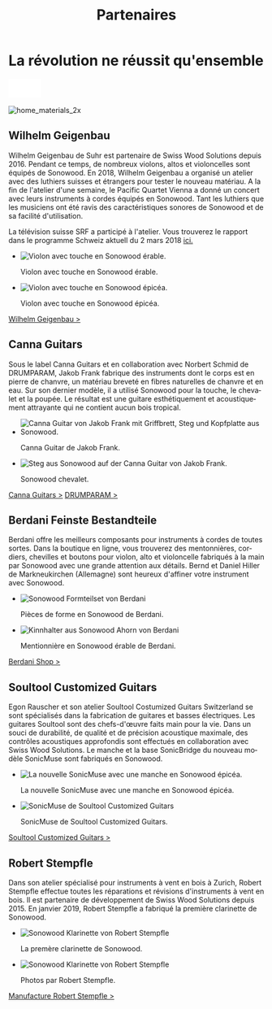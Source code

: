 ﻿---
lang: fr
title: 'Partenaires'
order: 4
---

<div class="full-width-kenburns">
<div class="wrap-bg-image">

# La révolution ne réussit qu'ensemble

![arrow down](/assets/images/arrow-d-white.svg)
</div>
<img srcset="/assets/images/strings/sonowood_chinrest_maple2.jpg"
     src="/assets/images/strings/sonowood_chinrest_maple2.jpg" alt="home_materials_2x">
</div>

<div class="full-width-grey">
<div class="wrap -cols2">

## Wilhelm Geigenbau

Wilhelm Geigenbau de Suhr est partenaire de Swiss Wood Solutions depuis 2016. Pendant ce temps, de nombreux violons, altos et violoncelles sont équipés de Sonowood. En 2018, Wilhelm Geigenbau a organisé un atelier avec des luthiers suisses et étrangers pour tester le nouveau matériau. A la fin de l'atelier d'une semaine, le Pacific Quartet Vienna a donné un concert avec leurs instruments à cordes équipés en Sonowood. Tant les luthiers que les musiciens ont été ravis des caractéristiques sonores de Sonowood et de sa facilité d'utilisation.

La télévision suisse SRF a participé à l'atelier. Vous trouverez le rapport dans le programme Schweiz aktuell du 2 mars 2018 [ici.](/fr/media)  

 - <img srcset="/assets/images/partner_wilhelm1.jpg"
     src="/assets/images/partner_wilhelm1.jpg" alt="Violon avec touche en Sonowood érable.">
	<figcaption>Violon avec touche en Sonowood érable.</figcaption>

  - <img srcset="/assets/images/partner_wilhelm2.jpg"
     src="/assets/images/partner_wilhelm2.jpg" alt="Violon avec touche en Sonowood épicéa.">
	<figcaption>Violon avec touche en Sonowood épicéa.</figcaption>

<a class="btn -red" href="http://www.wilhelm-geigenbau.ch/index.php?id=2399" target="_blank">Wilhelm Geigenbau ></a>

</div>
</div>

<div class="full-width">
<div class="wrap -cols2">

## Canna Guitars

Sous le label Canna Guitars et en collaboration avec Norbert Schmid de DRUMPARAM, Jakob Frank fabrique des instruments dont le corps est en pierre de chanvre, un matériau breveté en fibres naturelles de chanvre et en eau. Sur son dernier modèle, il a utilisé Sonowood pour la touche, le chevalet et la poupée. Le résultat est une guitare esthétiquement et acoustiquement attrayante qui ne contient aucun bois tropical.   

 - <img srcset="/assets/images/cannaguitar_ganzeGitarre.jpg"
     src="/assets/images/cannaguitar_ganzeGitarre.jpg" alt="Canna Guitar von Jakob Frank mit Griffbrett, Steg und Kopfplatte aus Sonowood.">
 	<figcaption>Canna Guitar de Jakob Frank.</figcaption>

 - <img srcset="/assets/images/Cannaguitar_Steg.jpg"
     src="/assets/images/Cannaguitar_Steg.jpg" alt="Steg aus Sonowood auf der Canna Guitar von Jakob Frank.">
	<figcaption>Sonowood chevalet.</figcaption>

<a class="btn -red" href="https://www.cannaguitars.com" target="_blank">Canna Guitars ></a> <a class="btn -red" href="http://www.drumparam.at" target="_blank">DRUMPARAM ></a>

</div>
</div>

<div class="full-width-red">
<div class="wrap -cols2">

## Berdani Feinste Bestandteile

Berdani offre les meilleurs composants pour instruments à cordes de toutes sortes. Dans la boutique en ligne, vous trouverez des mentonnières, cordiers, chevilles et boutons pour violon, alto et violoncelle fabriqués à la main par Sonowood avec une grande attention aux détails. Bernd et Daniel Hiller de Markneukirchen (Allemagne) sont heureux d'affiner votre instrument avec Sonowood.

- <img srcset="/assets/images/partner_berdani1.jpg"
     src="/assets/images/partner_berdani1.jpg" alt="Sonowood Formteilset von Berdani">
	<figcaption>Pièces de forme en Sonowood de Berdani.</figcaption>

- <img srcset="/assets/images/partner_berdani2.jpg"
     src="/assets/images/partner_berdani2.jpg" alt="Kinnhalter aus Sonowood Ahorn von Berdani">
	<figcaption>Mentionnière en Sonowood érable de Berdani.</figcaption>

<a class="btn" href="https://berdani-shop.de/" target="_blank">Berdani Shop ></a>

</div>
</div>

<div class="full-width">
<div class="wrap -cols2">

## Soultool Customized Guitars

Egon Rauscher et son atelier Soultool Costumized Guitars Switzerland se sont spécialisés dans la fabrication de guitares et basses électriques. Les guitares Soultool sont des chefs-d'œuvre faits main pour la vie.  Dans un souci de durabilité, de qualité et de précision acoustique maximale, des contrôles acoustiques approfondis sont effectués en collaboration avec Swiss Wood Solutions. Le manche et la base SonicBridge du nouveau modèle SonicMuse sont fabriqués en Sonowood.

- <img srcset="/assets/images/SonicMuse2.jpg"
     src="/assets/images/SonicMuse2.jpg" alt="La nouvelle SonicMuse avec une manche en Sonowood épicéa.">
	<figcaption>La nouvelle SonicMuse avec une manche en Sonowood épicéa.</figcaption>

- <img srcset="/assets/images/SonicMuse3.jpg"
     src="/assets/images/SonicMuse3.jpg" alt="SonicMuse de Soultool Customized Guitars">
	<figcaption>SonicMuse de Soultool Customized Guitars.</figcaption>

<a class="btn -red" href="https://soultool.com" target="_blank">Soultool Customized Guitars ></a>

</div>
</div>

<div class="full-width">
<div class="wrap -cols2">

## Robert Stempfle 

Dans son atelier spécialisé pour instruments à vent en bois à Zurich, Robert Stempfle effectue toutes les réparations et révisions d'instruments à vent en bois. Il est partenaire de développement de Swiss Wood Solutions depuis 2015. En janvier 2019, Robert Stempfle a fabriqué la première clarinette de Sonowood.

- <img srcset="/assets/images/Partner_9_Klarinette_Sonowood_Tropical_Wood_Tropenholz_Ersatz_Replacement_Alternative_Swiss_Ebony_Ebenholz_Holz_Experten_SwissWoodSolutions.jpg"
     src="/assets/images/Partner_9_Klarinette_Sonowood_Tropical_Wood_Tropenholz_Ersatz_Replacement_Alternative_Swiss_Ebony_Ebenholz_Holz_Experten_SwissWoodSolutions.jpg" alt="Sonowood Klarinette von Robert Stempfle">
	<figcaption>La premère clarinette de Sonowood.</figcaption>

- <img srcset="/assets/images/Partner_10_Klarinette_Sonowood_Tropical_Wood_Tropenholz_Ersatz_Replacement_Alternative_Swiss_Ebony_Ebenholz_Holz_Experten_SwissWoodSolutions.jpg"
     src="/assets/images/Partner_10_Klarinette_Sonowood_Tropical_Wood_Tropenholz_Ersatz_Replacement_Alternative_Swiss_Ebony_Ebenholz_Holz_Experten_SwissWoodSolutions.jpg" alt="Sonowood Klarinette von Robert Stempfle">
	<figcaption>Photos par Robert Stempfle.</figcaption>

<a class="btn -red" href="https://stempfle.ch" target="_blank">Manufacture Robert Stempfle ></a> 
    
</div>
</div>
